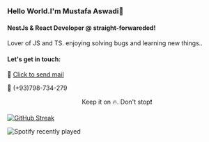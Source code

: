 ### Hello World.I'm Mustafa Aswadi👋

#### NestJs & React Developer @ straight-forwareded!
Lover of JS and TS. enjoying solving bugs and learning new things..<PR />   

#### Let's get in touch:
<p> 📧 <a href="mailto:aswadimustafa16@gmail.com">Click to send mail</a></p>
<p> 📱 (+93)798-734-279 </p> 
<p align="center"> Keep it on 🔥. Don't stop❗ </p>

[![GitHub Streak](https://github-readme-streak-stats.herokuapp.com/?user=MustafaAswadi&theme=cobalt)](https://git.io/streak-stats)

![Spotify recently played](https://spotify-recently-played-readme.vercel.app/api?user=MustafaAswadi)

